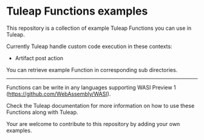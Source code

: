 # Tuleap Functions examples

This repository is a collection of example Tuleap Functions you can use in Tuleap.

Currently Tuleap handle custom code execution in these contexts:

- Artifact post action

You can retrieve example Function in corresponding sub directories.

---

Functions can be write in any languages supporting WASI Preview 1 (https://github.com/WebAssembly/WASI).

Check the Tuleap documentation for more information on how to use these Functions along with Tuleap.

Your are welcome to contribute to this repository by adding your own examples.
